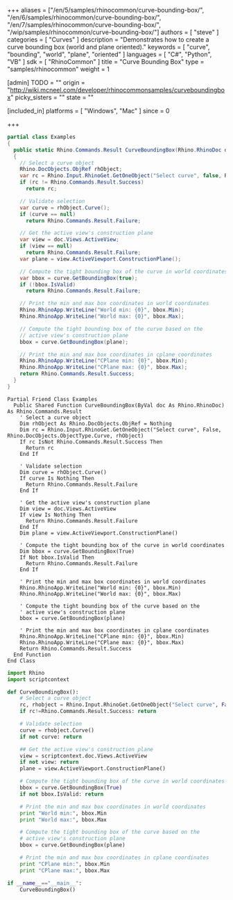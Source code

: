 +++
aliases = ["/en/5/samples/rhinocommon/curve-bounding-box/", "/en/6/samples/rhinocommon/curve-bounding-box/", "/en/7/samples/rhinocommon/curve-bounding-box/", "/wip/samples/rhinocommon/curve-bounding-box/"]
authors = [ "steve" ]
categories = [ "Curves" ]
description = "Demonstrates how to create a curve bounding box (world and plane oriented)."
keywords = [ "curve", "bounding", "world", "plane", "oriented" ]
languages = [ "C#", "Python", "VB" ]
sdk = [ "RhinoCommon" ]
title = "Curve Bounding Box"
type = "samples/rhinocommon"
weight = 1

[admin]
TODO = ""
origin = "http://wiki.mcneel.com/developer/rhinocommonsamples/curveboundingbox"
picky_sisters = ""
state = ""

[included_in]
platforms = [ "Windows", "Mac" ]
since = 0

+++

<div class="codetab-content" id="cs">

```cs
partial class Examples
{
  public static Rhino.Commands.Result CurveBoundingBox(Rhino.RhinoDoc doc)
  {
    // Select a curve object
    Rhino.DocObjects.ObjRef rhObject;
    var rc = Rhino.Input.RhinoGet.GetOneObject("Select curve", false, Rhino.DocObjects.ObjectType.Curve, out rhObject);
    if (rc != Rhino.Commands.Result.Success)
      return rc;

    // Validate selection
    var curve = rhObject.Curve();
    if (curve == null)
      return Rhino.Commands.Result.Failure;

    // Get the active view's construction plane
    var view = doc.Views.ActiveView;
    if (view == null)
      return Rhino.Commands.Result.Failure;
    var plane = view.ActiveViewport.ConstructionPlane();

    // Compute the tight bounding box of the curve in world coordinates
    var bbox = curve.GetBoundingBox(true);
    if (!bbox.IsValid)
      return Rhino.Commands.Result.Failure;

    // Print the min and max box coordinates in world coordinates
    Rhino.RhinoApp.WriteLine("World min: {0}", bbox.Min);
    Rhino.RhinoApp.WriteLine("World max: {0}", bbox.Max);

    // Compute the tight bounding box of the curve based on the
    // active view's construction plane
    bbox = curve.GetBoundingBox(plane);

    // Print the min and max box coordinates in cplane coordinates
    Rhino.RhinoApp.WriteLine("CPlane min: {0}", bbox.Min);
    Rhino.RhinoApp.WriteLine("CPlane max: {0}", bbox.Max);
    return Rhino.Commands.Result.Success;
  }
}
```

</div>


<div class="codetab-content" id="vb">

```vbnet
Partial Friend Class Examples
  Public Shared Function CurveBoundingBox(ByVal doc As Rhino.RhinoDoc) As Rhino.Commands.Result
	' Select a curve object
	Dim rhObject As Rhino.DocObjects.ObjRef = Nothing
	Dim rc = Rhino.Input.RhinoGet.GetOneObject("Select curve", False, Rhino.DocObjects.ObjectType.Curve, rhObject)
	If rc IsNot Rhino.Commands.Result.Success Then
	  Return rc
	End If

	' Validate selection
	Dim curve = rhObject.Curve()
	If curve Is Nothing Then
	  Return Rhino.Commands.Result.Failure
	End If

	' Get the active view's construction plane
	Dim view = doc.Views.ActiveView
	If view Is Nothing Then
	  Return Rhino.Commands.Result.Failure
	End If
	Dim plane = view.ActiveViewport.ConstructionPlane()

	' Compute the tight bounding box of the curve in world coordinates
	Dim bbox = curve.GetBoundingBox(True)
	If Not bbox.IsValid Then
	  Return Rhino.Commands.Result.Failure
	End If

	' Print the min and max box coordinates in world coordinates
	Rhino.RhinoApp.WriteLine("World min: {0}", bbox.Min)
	Rhino.RhinoApp.WriteLine("World max: {0}", bbox.Max)

	' Compute the tight bounding box of the curve based on the
	' active view's construction plane
	bbox = curve.GetBoundingBox(plane)

	' Print the min and max box coordinates in cplane coordinates
	Rhino.RhinoApp.WriteLine("CPlane min: {0}", bbox.Min)
	Rhino.RhinoApp.WriteLine("CPlane max: {0}", bbox.Max)
	Return Rhino.Commands.Result.Success
  End Function
End Class
```

</div>


<div class="codetab-content" id="py">

```python
import Rhino
import scriptcontext

def CurveBoundingBox():
    # Select a curve object
    rc, rhobject = Rhino.Input.RhinoGet.GetOneObject("Select curve", False, Rhino.DocObjects.ObjectType.Curve)
    if rc!=Rhino.Commands.Result.Success: return

    # Validate selection
    curve = rhobject.Curve()
    if not curve: return

    ## Get the active view's construction plane
    view = scriptcontext.doc.Views.ActiveView
    if not view: return
    plane = view.ActiveViewport.ConstructionPlane()

    # Compute the tight bounding box of the curve in world coordinates
    bbox = curve.GetBoundingBox(True)
    if not bbox.IsValid: return

    # Print the min and max box coordinates in world coordinates
    print "World min:", bbox.Min
    print "World max:", bbox.Max

    # Compute the tight bounding box of the curve based on the
    # active view's construction plane
    bbox = curve.GetBoundingBox(plane)

    # Print the min and max box coordinates in cplane coordinates
    print "CPlane min:", bbox.Min
    print "CPlane max:", bbox.Max

if __name__=="__main__":
    CurveBoundingBox()
```

</div>
